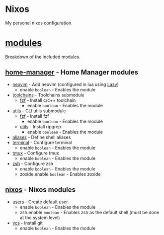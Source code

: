 # Nixos

My personal nixos configuration.

# [modules](/modules)

Breakdown of the included modules.

## [home-manager](/modules/home-manager) - Home Manager modules

- [neovim](/modules/home-manager/neovim) - Add neovim (configured in lua using [Lazy](https://github.com/folke/lazy.nvim))
    - enable `boolean` - Enables the module
- [toolchains](/module/home-manager/toolchains) - Toolchains submodule
  - [fzf](/module/home-manager/toolchains/c-cpp.nix) - Install c/c++ toolchain
    - enable `boolean` - Enables the module
- [utils](/module/home-manager/utils) - CLI utils submodule
  - [fzf](/module/home-manager/utils/fzf.nix) - Install fzf
    - enable `boolean` - Enables the module
  - [utils](/module/home-manager/utils/ripgrep.nix) - Install ripgrep
    - enable `boolean` - Enables the module
- [aliases](/module/home-manager/aliases.nix) - Define shell aliases
- [terminal](/module/home-manager/terminal.nix) - Configure terminal
  - enable `boolean` - Enables the module
- [tmux](/module/home-manager/tmux.nix) - Configure tmux
  - enable `boolean` - Enables the module
- [zsh](/module/home-manager/zsh.nix) - Configure zsh
  - enable `boolean` - Enables the module
  - zoxide.enable `boolean` - Enables zoxide

## [nixos](/modules/nixos) - Nixos modules

- [users](/modules/nixos/users.nix) - Create default user
  - enable `boolean` - Enables the module
  - zsh.enable `boolean` - Enables zsh as the default shell (must be done at the system level)
- [vcs](/modules/nixos/vcs.nix) - Install git
  - enable `boolean` - Enables the module

